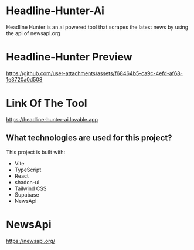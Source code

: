 # Headline-Hunter-Ai
Headline Hunter is an ai powered tool that scrapes the latest news by using the api of newsapi.org

# Headline-Hunter Preview
https://github.com/user-attachments/assets/f68464b5-ca9c-4efd-af68-1e3720a0d508

# Link Of The Tool 
https://headline-hunter-ai.lovable.app

## What technologies are used for this project?

This project is built with:

- Vite
- TypeScript
- React
- shadcn-ui
- Tailwind CSS
- Supabase
- NewsApi

# NewsApi
https://newsapi.org/

